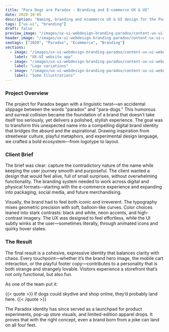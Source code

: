 ```yaml
---
title: "Para Dogs are Paradox - Branding and E-commerce UX & UI"
date: 2020-10-05
description: "Naming, branding and ecommerce UX & UI design for the Paradox brand."
tags: ["ux-ui", "branding"]
draft: false
preview_image: "/images/ux-ui-webdesign-branding-paradox/content-ux-ui-webdesign-branding-paradox-preview.jpg"
header_image: "/images/ux-ui-webdesign-branding-paradox/content-ux-ui-webdesign-branding-paradox-preview.jpg"
seotags: ["2020", "Paradox", "Ecommerce", "Branding"]
sections:
  - image: "/images/ux-ui-webdesign-branding-paradox/content-ux-ui-webdesign-branding-paradox-1.jpg"
    label: "UX-UI website app"
  - image: "/images/ux-ui-webdesign-branding-paradox/content-ux-ui-webdesign-branding-paradox-2.jpg"
    label: "Logo variations"
  - image: "/images/ux-ui-webdesign-branding-paradox/content-ux-ui-webdesign-branding-paradox-3.jpg"
    label: "Some Illustrations"
---
```


### Project Overview

The project for Paradox began with a linguistic twist—an accidental slippage between the words "paradox" and "para-dogs." This humorous and surreal collision became the foundation of a brand that doesn’t take itself too seriously, yet delivers a polished, stylish experience. The goal was to transform this unexpected name into a compelling digital brand identity that bridges the absurd and the aspirational. Drawing inspiration from streetwear culture, playful metaphors, and experimental design language, we crafted a bold ecosystem—from logotype to layout.

### Client Brief

The brief was clear: capture the contradictory nature of the name while keeping the user journey smooth and purposeful. The client wanted a design that would feel alive, full of small surprises, without overwhelming functionality. The branding system needed to work across digital and physical formats—starting with the e-commerce experience and expanding into packaging, social media, and future merchandising.

Visually, the brand had to feel both iconic and irreverent. The typography mixes geometric precision with soft, balloon-like curves. Color choices leaned into stark contrasts: black and white, neon accents, and high-contrast imagery. The UX was designed to feel effortless, while the UI subtly winks at the user—sometimes literally, through animated icons and quirky hover states.

### The Result

The final result is a cohesive, expressive identity that balances clarity with chaos. Every touchpoint—whether it’s the brand hero image, the mobile cart interaction, or the playful footer copy—contributes to a personality that is both strange and strangely lovable. Visitors experience a storefront that’s not only functional, but also fun.

As one of the team put it:  

{{< quote >}}
If dogs could skydive and shop online, they’d probably land here.
{{< /quote >}}

The Paradox identity has since served as a launchpad for product experiments, pop-up store visuals, and limited-edition apparel drops. It proves that with the right concept, even a brand born from a joke can land on all four feet.
